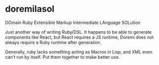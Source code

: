 # doremilasol
DOmain Ruby Extensible Markup Intermediate LAnguage SOLution

Just another way of writing Ruby/DSL.  It happens to be able to generate components like React, but React requires a JS runtime, Doremi does not always require a Ruby runtime after generation.

Generally, ruby lacks something acting as Macros in Lisp, and XML even can't run by itself. Put them together to make better use.
